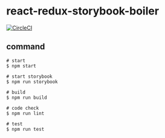 # react-redux-storybook-boiler

[![CircleCI](https://circleci.com/gh/kento-react-lab/react-redux-storybook-boiler.svg?style=svg)](https://circleci.com/gh/kento-react-lab/react-redux-storybook-boiler)  

## command

```
# start
$ npm start

# start storybook
$ npm run storybook

# build
$ npm run build

# code check
$ npm run lint

# test
$ npm run test
```